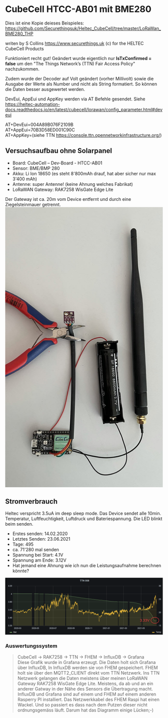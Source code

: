 # CubeCell HTCC-AB01 mit BME280

Dies ist eine Kopie deieses Beispieles: https://github.com/Securethingsuk/Heltec_CubeCell/tree/master/LoRaWan_BME280_THP

writen by S Collins  https://www.securethings.uk (c) for the HELTEC CubeCell Products

Funktioniert recht gut! Geändert wurde eigentlich nur **IsTxConfirmed = false** um den "The Things Network’s (TTN) Fair Access Policy" nachzukommen. 

Zudem wurde der Decoder auf Volt geändert (vorher Millivolt) sowie die Ausgabe der Werte als Number und nicht als String formatiert. So können die Daten besser ausgewertet werden.

DevEui, AppEui und AppKey werden via AT Befehle gesendet. Siehe https://heltec-automation-docs.readthedocs.io/en/latest/cubecell/lorawan/config_parameter.html#deveui

AT+DevEui=004A89B076F2109B  
AT+AppEui=70B3D58ED001C90C  
AT+AppKey=(siehe TTN https://console.ttn.opennetworkinfrastructure.org/)
## Versuchsaufbau ohne Solarpanel
- Board: CubeCell – Dev-Board - HTCC-AB01  
- Sensor: BME/BMP 280  
- Akku: Li Ion 18650 (es steht 8'800mAh drauf, hat aber sicher nur max 3'400 mAh)  
- Antenne: super Antenne! (keine Ahnung welches Fabrikat)  
- LoRaWAN Gateway: RAK7258 WisGate Edge Lite  

Der Gateway ist ca. 20m vom Device entfernt und durch eine Ziegelsteinmauer getrennt.  
![Versuchsaufbau V1: ohne Solarpanel](https://github.com/dmoibm/LoRaWan_BME280_THP/blob/master/img/AufbauV1.jpeg?raw=true)
## Stromverbrauch
Heltec verspricht 3.5uA im deep sleep mode. Das Device sendet alle 10min. Temperatur, Luftfeuchtigkeit, Luftdruck und Bateriespannung. Die LED blinkt beim senden.  
- Erstes senden: 14.02.2020  
- Letztes Senden: 23.06.2021  
- Tage: 495
- ca. 71'280 mal senden
- Spannung bei Start: 4.1V
- Spannung am Ende: 3.12V  
- Hat jemand eine Ahnung wie ich nun die Leistungsaufnahme berechnen könnte?

![Spannungsverlauf über 16 Monate](https://github.com/dmoibm/LoRaWan_BME280_THP/blob/master/img/Spannungsverlauf.png?raw=true)    
### Auswertungssystem
> CubeCell -> RAK7258 -> TTN -> FHEM -> InfluxDB -> Grafana    
Diese Grafik wurde in Grafana erzeugt. Die Daten holt sich Grafana über InfluxDB, In InfluxDB werden sie von FHEM gespeichert. FHEM holt sie über den MQTT2_CLIENT direkt vom TTN Netzwerk. Ins TTN Netzwerk gelangen die Daten meistens über meinen LoRaWAN Gateway RAK7258 WisGate Edge Lite. Meistens, da ab und an ein anderer Gatway in der Nähe des Sensors die Übertragung macht.    
InfluxDB und Grafana sind auf einem und FHEM auf einem anderen Rasperry PI installiert. Das Netzwerkkabel des FHEM Raspi hat einen Wackel. Und so passiert es dass nach dem Putzen dieser nicht ordnungsgemäss läuft. Darum hat das Diagramm einige Lücken;-)
